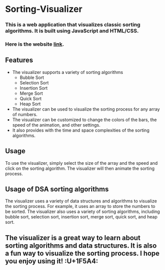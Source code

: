 # Sorting-Visualizer
### This is a web application that visualizes classic sorting algorithms. It is built using JavaScript and HTML/CSS.
### Here is the website [link](https://sortingvisualise07.netlify.app).
## Features
* The visualizer supports a variety of sorting algorithms
    * Bubble Sort
    * Selection Sort
    * Insertion Sort
    * Merge Sort
    * Quick Sort
    * Heap Sort
* The visualizer can be used to visualize the sorting process for any array of numbers.
* The visualizer can be customized to change the colors of the bars, the speed of the animation, and other settings.
* It also provides with the time and space complexities of the sorting algorithms.
## Usage
To use the visualizer, simply select the size of the array and the speed and click on the sorting algorithm. The visualizer will then animate the sorting process.
## Usage of DSA sorting algorithms
The visualizer uses a variety of data structures and algorithms to visualize the sorting process. For example, it uses an array to store the numbers to be sorted. The visualizer also uses a variety of sorting algorithms, including bubble sort, selection sort, insertion sort, merge sort, quick sort, and heap sort.
## The visualizer is a great way to learn about sorting algorithms and data structures. It is also a fun way to visualize the sorting process. I hope you enjoy using it! :U+1F5A4:
